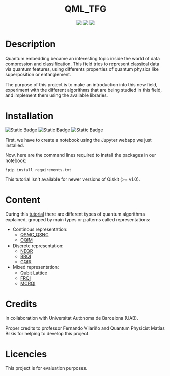 <h1 align="center">
  QML_TFG
</h1>

<p align="center">
  <img src="https://img.shields.io/github/followers/kaitouser?style=flat-square&logo=github"/>
  <img src="https://img.shields.io/github/commit-activity/t/kaitouser/QML_TFG?style=flat-square&color=green"/>
  <img src="https://img.shields.io/pypi/l/qiskit?style=flat-square&color=orange"/>
</p>

# Description

Quantum embedding became an interesting topic inside the world of data compression and classification. 
This field tries to represent classical data via quantum features, using differents properties of quantum physics like superposition or entanglement.

The purpose of this project is to make an introduction into this new field, experiment with the different algorithms that are being studied in this field, and implement them using the available libraries.

# Installation

![Static Badge](https://img.shields.io/badge/Jupyter-F37626?style=for-the-badge&logo=Jupyter&logoColor=white&labelColor=black&link=https%3A%2F%2Fjupyter.org%2F)
![Static Badge](https://img.shields.io/badge/Python-3776AB?style=for-the-badge&logo=Python&logoColor=white&labelColor=black&link=https%3A%2F%2Fwww.python.org%2F)
![Static Badge](https://img.shields.io/badge/Qiskit-6929C4?style=for-the-badge&logo=Qiskit&labelColor=black&link=https%3A%2F%2Fdocs.quantum.ibm.com%2F)

First, we have to create a notebook using the Jupyter webapp we just installed.

Now, here are the command lines required to install the packages in our notebook:
~~~
!pip install requirements.txt
~~~

This tutorial isn't available for newer versions of Qiskit (>= v1.0).

# Content

During this [tutorial](https://github.com/kaitouser/QML_TFG/blob/d71f04b7f191ca446d577f28cbfe7871e80e2c48/Tutorial/Quantum%20encoding/Quantum_representations_tutorial.ipynb) there are different types of quantum algorithms explained, grouped by main types or patterns called representations:

 - Continous representation:
   - [QSMC_QSNC](https://www.researchgate.net/publication/257641707_Image_storage_retrieval_compression_and_segmentation_in_a_quantum_system)
   - [OQIM](https://doi.org/10.1007/s11128-019-2463-7)
 - Discrete representation:
    - [NEQR](https://doi.org/10.1007/s11128-013-0567-z)
    - [BRQI](https://ieeexplore.ieee.org/document/8470069)
    - [GQIR](https://doi.org/10.1007/s11128-015-1099-5)
 - Mixed representation:
    - [Qubit Lattice](https://doi.org/10.1117/12.485960)
    - [FRQI](https://doi.org/10.1007/s11128-010-0177-y)
    - [MCRQI](https://ieeexplore.ieee.org/document/6051718)

# Credits
In collaboration with Universitat Autònoma de Barcelona (UAB).

Proper credits to professor Fernando Vilariño and Quantum Physicist Matías Bilkis for helping to develop this project.

# Licencies
This project is for evaluation purposes.
